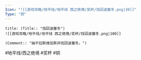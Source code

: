 ```yaml
---
Icon: "![[游戏攻略/地平线/地平线 西之绝境/奖杯/找回波塞冬.png|30]]"
Type: "铜"
---
```

```ad-common-bronze-trophy
title: (Title:: "找回波塞冬")
![[游戏攻略/地平线/地平线 西之绝境/奖杯/找回波塞冬.png|100]]

(Comment:: "抽干拉斯维加斯并找回波塞冬。")
```

#地平线/西之绝境 #奖杯 #铜
